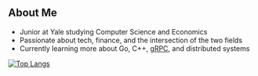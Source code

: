 ## About Me
- Junior at Yale studying Computer Science and Economics
- Passionate about tech, finance, and the intersection of the two fields
- Currently learning more about Go, C++, [gRPC](https://github.com/grpc/grpc-go), and distributed systems

[![Top Langs](https://github-readme-stats.vercel.app/api/top-langs/?username=psebaraj&layout=compact&langs_count=6&theme=dark&exclude_repo=github-readme-stats)](https://github.com/psebaraj/github-readme-stats)
<!---
[![GitHub Streak](https://github-readme-streak-stats.herokuapp.com/?user=psebaraj&theme=dark)](https://git.io/streak-stats)
--->
<!---
PSebaRaj/PSebaRaj is a ✨ special ✨ repository because its `README.md` (this file) appears on your GitHub profile.
You can click the Preview link to take a look at your changes.
--->
